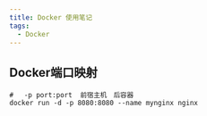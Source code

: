 ```yaml
---
title: Docker 使用笔记
tags: 
  - Docker
---
```



## Docker端口映射
```docker
# 　-p port:port  前宿主机　后容器
docker run -d -p 8080:8080 --name mynginx nginx
```
